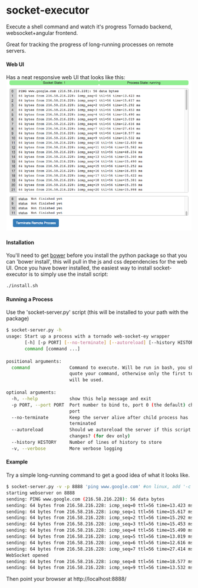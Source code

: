 # socket-executor
Execute a shell command and watch it's progress Tornado backend, websocket+angular frontend.

Great for tracking the progress of long-running processes on remote servers.

#### Web UI
Has a neat responsive web UI that looks like this:
![alt img](https://raw.githubusercontent.com/hospadar/socket-executor/master/screen.png)

#### Installation
You'll need to get [bower](http://bower.io/) before you install the python package so that you can 'bower install', this will pull in the js and css dependencies for the web UI.  Once you have bower installed, the easiest way to install socket-executor is to simply use the install script:
```bash
./install.sh
```


#### Running a Process
Use the 'socket-server.py' script (this will be installed to your path with the package)
```bash
$ socket-server.py -h 
usage: Start up a process with a tornado web-socket-ey wrapper
       [-h] [-p PORT] [--no-terminate] [--autoreload] [--history HISTORY] [-v]
       command [command ...]

positional arguments:
  command               Command to execute. Will be run in bash, you should
                        quote your command, otherwise only the first token
                        will be used.

optional arguments:
  -h, --help            show this help message and exit
  -p PORT, --port PORT  Port number to bind to, port 0 (the default) chooses a random open
                        port
  --no-terminate        Keep the server alive after child process has
                        terminated
  --autoreload          Should we autoreload the server if this script
                        changes? (for dev only)
  --history HISTORY     Number of lines of history to store
  -v, --verbose         More verbose logging
```

#### Example
Try a simple long-running command to get a good idea of what it looks like.

```bash
$ socket-server.py -v -p 8888 'ping www.google.com' #on linux, add '-c 99999' to make ping keep pinging 
starting webserver on 8888
sending: PING www.google.com (216.58.216.228): 56 data bytes
sending: 64 bytes from 216.58.216.228: icmp_seq=0 ttl=56 time=13.423 ms
sending: 64 bytes from 216.58.216.228: icmp_seq=1 ttl=56 time=15.617 ms
sending: 64 bytes from 216.58.216.228: icmp_seq=2 ttl=56 time=15.292 ms
sending: 64 bytes from 216.58.216.228: icmp_seq=3 ttl=56 time=15.453 ms
sending: 64 bytes from 216.58.216.228: icmp_seq=4 ttl=56 time=15.490 ms
sending: 64 bytes from 216.58.216.228: icmp_seq=5 ttl=56 time=13.019 ms
sending: 64 bytes from 216.58.216.228: icmp_seq=6 ttl=56 time=12.616 ms
sending: 64 bytes from 216.58.216.228: icmp_seq=7 ttl=56 time=27.414 ms
WebSocket opened
sending: 64 bytes from 216.58.216.228: icmp_seq=8 ttl=56 time=18.577 ms
sending: 64 bytes from 216.58.216.228: icmp_seq=9 ttl=56 time=13.532 ms
```

Then point your browser at http://localhost:8888/
